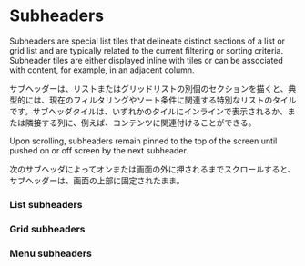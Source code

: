 Subheaders
===

Subheaders are special list tiles that delineate distinct sections of a list or grid list and are typically related to the current filtering or sorting criteria. Subheader tiles are either displayed inline with tiles or can be associated with content, for example, in an adjacent column.

サブヘッダーは、リストまたはグリッドリストの別個のセクションを描くと、典型的には、現在のフィルタリングやソート条件に関連する特別なリストのタイルです。サブヘッダタイルは、いずれかのタイルにインラインで表示されるか、または隣接する列に、例えば、コンテンツに関連付けることができる。

Upon scrolling, subheaders remain pinned to the top of the screen until pushed on or off screen by the next subheader.

次のサブヘッダによってオンまたは画面の外に押されるまでスクロールすると、サブヘッダーは、画面の上部に固定されたまま。

### List subheaders
### Grid subheaders
### Menu subheaders
